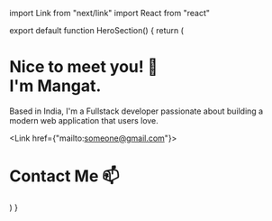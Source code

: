 import Link from "next/link"
import React from "react"

export default function HeroSection() {
  return (
    <div className="min-h-[60vh] flex items-center justify-between">
      <div>
        <h1 className="text-3xl lg:text-6xl font-bold">Nice to meet you! 👋
          <br/><span className="underline underline-offset-8 decoration-green-500">I&apos;m Mangat.</span>
        </h1>
        <p className="md:w-96 text-lg text-gray-300">
          Based in India, I&apos;m a Fullstack developer passionate
          about building a modern web application that users love.
        </p>
        <Link href={"mailto:someone@gmail.com"}>
          <div>
            <h1>Contact Me 📫</h1>
          </div>
        </Link>
      </div>
          <div className="w-72 h-72 space-y-3 -rotate-[30deg]">
            <div className="flex gap-3 translate-x-8">
            <div className="w-32 h-32 rounded-2xl bg-green-500"></div>
            <div className="w-32 h-32 rounded-full bg-indigo-500"></div>
          </div>
          <div className="flex gap-3 -translate-x-8">
            <div className="w-32 h-32 rounded-2xl bg-indigo-500"></div> 
            <div className="w-32 h-32 rounded-full bg-green-500"></div>
          </div>
        </div>
    </div>
  )
}
